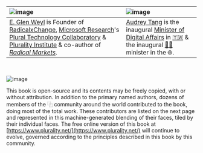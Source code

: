 | ![image](https://raw.githubusercontent.com/pluralitybook/plurality/main/figs/author-Glen.png)                                                                      | ![image](https://raw.githubusercontent.com/pluralitybook/plurality/main/figs/author-Audrey.png)                      |
| :------------------------------------------------------------------------------------------------------------------------------------------------------- | :--------------------------------------------------------------------------------------------------------- |
| [E. Glen Weyl](https://www.glenweyl.com) is Founder of [RadicalxChange](https://www.radicalxchange.org), [Microsoft Research](https://www.microsoft.com/en-us/research/)'s [Plural Technology Collaboratory](https://aka.ms/plural) & [Plurality Institute](https://plurality.institute) & co-author of [_Radical Markets_](https://press.princeton.edu/books/hardcover/9780691177502/radical-markets). | [Audrey Tang](https://en.wikipedia.org/wiki/Audrey_Tang) is the inaugural [Minister of Digital Affairs](https://en.wikipedia.org/wiki/Ministry_of_Digital_Affairs_%28Taiwan%29) in [🇹🇼](https://en.wikipedia.org/wiki/Taiwan) & the inaugural [🏳️‍⚧️](https://en.wikipedia.org/wiki/List_of_transgender_political_office-holders) minister in the 🌐. |

<br />

![image](https://raw.githubusercontent.com/pluralitybook/plurality/main/figs/author-Community.png)

This book is open-source and its contents may be freely copied, with or without attribution.  In addition to the primary named authors, dozens of members of the ⿻ community around the world contributed to the book, doing most of the total work.  These contributors are listed on the next page and represented in this machine-generated blending of their faces, tiled by their individual faces.  The free online version of this book at [https://www.plurality.net/](https://www.plurality.net/) will continue to evolve, governed according to the principles described in this book by this community.
